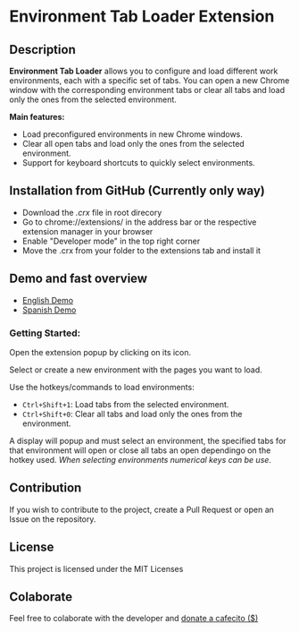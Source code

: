 # Environment Tab Loader Extension

## Description

**Environment Tab Loader** allows you to configure and load different work environments, each with a specific set of tabs. You can open a new Chrome window with the corresponding environment tabs or clear all tabs and load only the ones from the selected environment.

**Main features:**

- Load preconfigured environments in new Chrome windows.
- Clear all open tabs and load only the ones from the selected environment.
- Support for keyboard shortcuts to quickly select environments.

## Installation from GitHub (Currently only way)

- Download the _.crx_ file in root direcory
- Go to chrome://extensions/ in the address bar or the respective extension manager in your browser
- Enable "Developer mode" in the top right corner
- Move the .crx from your folder to the extensions tab and install it

## Demo and fast overview

- [English Demo](ss)
- [Spanish Demo](ss)

### Getting Started:

Open the extension popup by clicking on its icon.

Select or create a new environment with the pages you want to load.

Use the hotkeys/commands to load environments:

- `Ctrl+Shift+1`: Load tabs from the selected environment.
- `Ctrl+Shift+0`: Clear all tabs and load only the ones from the environment.

A display will popup and must select an environment, the specified tabs for that environment will open or close all tabs an open dependingo on the hotkey used. _When selecting environments numerical keys can be use_.

## Contribution

If you wish to contribute to the project, create a Pull Request or open an Issue on the repository.

## License

This project is licensed under the MIT Licenses

## Colaborate

Feel free to colaborate with the developer and [donate a cafecito ($)](https://cafecito.app/juanfraherrero)

